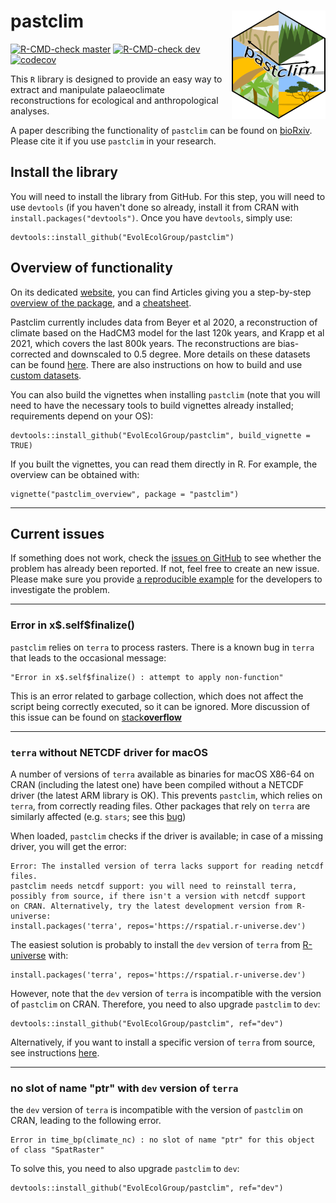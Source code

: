 # pastclim <img src="./man/figures/logo.png" align="right" alt="" width="150" />

<!-- badges: start -->
[![R-CMD-check master](https://img.shields.io/github/checks-status/EvolEcolGroup/pastclim/master?label=master&logo=GitHub)](https://github.com/EvolEcolGroup/pastclim/actions/workflows/R-CMD-check.yaml)
[![R-CMD-check dev](https://img.shields.io/github/checks-status/EvolEcolGroup/pastclim/dev?label=dev&logo=GitHub)](https://github.com/EvolEcolGroup/pastclim/actions/workflows/R-CMD-check.yaml)
[![codecov](https://codecov.io/gh/EvolEcolGroup/pastclim/branch/master/graph/badge.svg?token=NflUsWlnQR)](https://app.codecov.io/gh/EvolEcolGroup/pastclim)
<!-- badges: end -->

<!-- old badges, kept for future reference
[![CircleCI](https://circleci.com/gh/EvolEcolGroup/pastclim/tree/master.svg?style=shield&circle-token=928bdbe8f065e17b22642f66a8b9c13f29f2e3fb)](https://app.circleci.com/pipelines/github/EvolEcolGroup/pastclim?branch=master)
[![R-CMD-check dev](https://github.com/EvolEcolGroup/pastclim/actions/workflows/R-CMD-check.yaml/badge.svg?branch=dev)](https://github.com/EvolEcolGroup/pastclim/actions/workflows/R-CMD-check.yaml)
-->

This `R` library is designed to provide an easy way to extract and manipulate palaeoclimate
reconstructions for ecological and anthropological analyses. 

A paper
describing the functionality of `pastclim` can be found on [bioRxiv](https://www.biorxiv.org/content/10.1101/2022.05.18.492456v1). Please cite it if you
use `pastclim` in your research.

## Install the library

You will need to install the library from GitHub. For this step, you will need to
use `devtools` (if you haven't done so already, install it from CRAN with `install.packages("devtools")`.
Once you have `devtools`, simply use:
```
devtools::install_github("EvolEcolGroup/pastclim")
```

## Overview of functionality

On its dedicated [website](https://evolecolgroup.github.io/pastclim/), you can find
Articles giving you a step-by-step [overview of the package](https://evolecolgroup.github.io/pastclim/articles/a0_pastclim_overview.html),
and a [cheatsheet](https://evolecolgroup.github.io/pastclim/pastclim_cheatsheet.pdf).

Pastclim currently includes data from Beyer et al 2020, a reconstruction of climate 
based on the HadCM3 
model for the last 120k years, and Krapp et al 2021, which covers the last 800k years.
The reconstructions are bias-corrected and downscaled to 0.5 degree. More details on these datasets
can be found [here](https://evolecolgroup.github.io/pastclim/articles/a1_available_datasets.html).
There are also instructions on how to build and use [custom datasets](https://evolecolgroup.github.io/pastclim/articles/a2_custom_datasets.html).

You can also build the vignettes when installing 
`pastclim` (note that you will need to have the necessary tools to build vignettes already installed;
requirements depend on your OS):
```
devtools::install_github("EvolEcolGroup/pastclim", build_vignette = TRUE)
```
If you built the vignettes, you can read them directly in R. For example, the overview can be
obtained with:
```
vignette("pastclim_overview", package = "pastclim")
```

---

## Current issues

If something does not work, check the [issues on GitHub](https://github.com/EvolEcolGroup/pastclim/issues) to see whether the problem
has already been reported. If not, feel free to create an new issue. Please make sure you provide
[a reproducible example](https://stackoverflow.com/questions/5963269/how-to-make-a-great-r-reproducible-example) for the developers to investigate the problem.

---

### Error in x\$.self\$finalize()

`pastclim` relies on `terra` to process rasters. There is a known bug in
`terra` that leads to the occasional message: 
```
"Error in x$.self$finalize() : attempt to apply non-function"
```
This is an error related to garbage collection, which does not 
affect the script being correctly executed, so it can be ignored. More discussion
of this issue can be found on [stack**overflow**](https://stackoverflow.com/questions/61598340/why-does-rastertopoints-generate-an-error-on-first-call-but-not-second)

---

### `terra` without NETCDF driver for macOS

A number of versions of `terra` available as binaries for macOS X86-64 on CRAN (including the latest one) have
been compiled without a NETCDF driver (the latest ARM library is OK). This prevents `pastclim`, which relies on `terra`, from 
correctly reading files. Other packages that rely on `terra` are similarly 
affected (e.g. `stars`; see this [bug](https://github.com/r-spatial/stars/issues/566))

When loaded, `pastclim` checks if the driver is available; in case of
a missing driver, you will get the error:

```
Error: The installed version of terra lacks support for reading netcdf files.
pastclim needs netcdf support: you will need to reinstall terra,
possibly from source, if there isn't a version with netcdf support
on CRAN. Alternatively, try the latest development version from R-universe:
install.packages('terra', repos='https://rspatial.r-universe.dev')
```

The easiest solution is probably to install the `dev` version of `terra` from
[R-universe](https://r-universe.dev/organizations/) with:
```
install.packages('terra', repos='https://rspatial.r-universe.dev')
```

However, note that the `dev` version of `terra` is incompatible with the version
of `pastclim` on CRAN. Therefore, you need to also upgrade `pastclim` to `dev`:
```
devtools::install_github("EvolEcolGroup/pastclim", ref="dev")
```

Alternatively, if you want to install a specific version of 
 `terra` from source, see instructions [here](https://github.com/rspatial/terra).

---

### no slot of name "ptr" with `dev` version of `terra`

the `dev` version of `terra` is incompatible with the version
of `pastclim` on CRAN, leading to the following error.

```
Error in time_bp(climate_nc) : no slot of name "ptr" for this object of class "SpatRaster"
```

To solve this, you need to also upgrade `pastclim` to `dev`:
```
devtools::install_github("EvolEcolGroup/pastclim", ref="dev")
```
